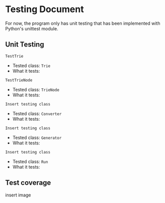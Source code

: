 # Testing Document
For now, the program only has unit testing that has been implemented with Python's unittest module.
## Unit Testing
`TestTrie`  
- Tested class: `Trie`  
- What it tests: 

`TestTrieNode`  
- Tested class: `TrieNode`  
- What it tests:

`Insert testing class`  
- Tested class: `Converter`  
- What it tests:

`Insert testing class`  
- Tested class: `Generator`  
- What it tests:

`Insert testing class`  
- Tested class: `Run`  
- What it tests:
## Test coverage
insert image
